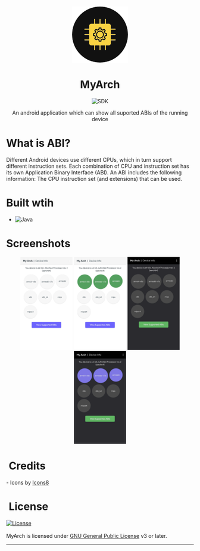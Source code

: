<p align="center">
    <img height=150 width=150 src="resources/icon.webp"
</p>

<h1 align="center">
  <b>MyArch</b>
</h1>
 <div align="center">
        <img src="https://img.shields.io/badge/Android-5.0%20and%20up-brightgreen?logo=android&logoColor=white" alt="SDK" />
    <p>An android application which can show all suported ABIs of the running device</p>
</div>
<h1 align="left">
  <b>What is ABI?</b>
</h1>
<div align="left">
    Different Android devices use different CPUs, which in turn support different instruction sets. Each combination of CPU and instruction set has its own Application Binary Interface (ABI). An ABI includes the following information: The CPU instruction set (and extensions) that can be used.
</div>
<h1 align="left">
    Built wtih
</h1>
<div align="left">

* ![Java](https://img.shields.io/badge/java-%23ED8B00.svg?style=for-the-badge&logo=openjdk&logoColor=white)
    
</div>
<h1 align="left">
  <b>Screenshots</b>
</h1>
<div align="center">
<a href="resources/screenshot_1.webp"><img width="140" height="249" src="resources/screenshot_1.webp"></a>
<a href="resources/screenshot_2.webp"><img width="140" height="249" src="resources/screenshot_2.webp"></a>
<a href="resources/screenshot_3.webp"><img width="140" height="249" src="resources/screenshot_3.webp"></a>
<a href="resources/screenshot_4.webp"><img width="140" height="249" src="resources/screenshot_4.webp"></a>
</div>
<h1 align="left">
  <b>&nbsp;Credits</b>
</h1>
 - Icons by <a target="_blank" href="https://icons8.com/icon/">Icons8</a>

<h1 align="left">
  <b>&nbsp;License</b>
</h1>

[![License](https://www.gnu.org/graphics/gplv3-with-text-136x68.png)](LICENSE)
<br/><br/>
MyArch is licensed under [GNU General Public License](https://www.gnu.org/licenses/gpl-3.0.html) v3 or later.

---

